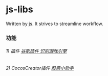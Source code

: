 # js-libs
Written by js. It strives to streamline workflow.

### 功能
###### 1) 插件  [谷歌插件 识别游戏引擎](https://github.com/yeshao2069/muxiandong-libs/tree/js_libs/plugin/web-extension-detect-engine)
###### 2) CocosCreator插件  [股票小助手](https://github.com/yeshao2069/muxiandong-libs/tree/js_libs/plugin/stock-plugin-for-cocoscreator-3d)